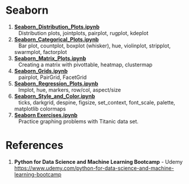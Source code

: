 # Seaborn

1.  **[Seaborn_Distribution_Plots.ipynb](https://github.com/nkuhta/Data-Science-and-Machine-Learning-Bootcamp/blob/master/06.%20%20Seaborn%20Data%20Visualization/Seaborn_Distribution_Plots.ipynb)**  
&ensp;	Distribution plots, jointplots, pairplot, rugplot, kdeplot
2.  **[Seaborn_Categorical_Plots.ipynb](https://github.com/nkuhta/Data-Science-and-Machine-Learning-Bootcamp/blob/master/06.%20%20Seaborn%20Data%20Visualization/Seaborn_Categorical_Plots.ipynb)**  
&ensp;	Bar plot, countplot, boxplot (whisker), hue, violinplot, stripplot, swarmplot, factorplot
3.  **[Seaborn_Matrix_Plots.ipynb](https://github.com/nkuhta/Data-Science-and-Machine-Learning-Bootcamp/blob/master/06.%20%20Seaborn%20Data%20Visualization/Seaborn_Matrix_Plots.ipynb)**  
&ensp;	Creating a matrix with pivottable, heatmap, clustermap
4.  **[Seaborn_Grids.ipynb](https://github.com/nkuhta/Data-Science-and-Machine-Learning-Bootcamp/blob/master/06.%20%20Seaborn%20Data%20Visualization/Seaborn_Grids.ipynb)**  
&ensp;	pairplot, PairGrid, FacetGrid
5.  **[Seaborn_Regression_Plots.ipynb](https://github.com/nkuhta/Data-Science-and-Machine-Learning-Bootcamp/blob/master/06.%20%20Seaborn%20Data%20Visualization/Seaborn_Regression_Plots.ipynb)**  
&ensp;	lmplot, hue, markers, row/col, aspect/size 
6.  **[Seaborn_Style_and_Color.ipynb](https://github.com/nkuhta/Data-Science-and-Machine-Learning-Bootcamp/blob/master/06.%20%20Seaborn%20Data%20Visualization/Seaborn_Style_and_Color.ipynb)**  
&ensp;	ticks, darkgrid, despine, figsize, set_context, font_scale, palette, matplotlib colormaps
7.  **[Seaborn Exercises.ipynb](https://github.com/nkuhta/Data-Science-and-Machine-Learning-Bootcamp/blob/master/06.%20%20Seaborn%20Data%20Visualization/Seaborn%20Exercises%20.ipynb)**  
&ensp;	Practice graphing problems with Titanic data set.  
 
#  References
1.  **Python for Data Science and Machine Learning Bootcamp** - Udemy   
	https://www.udemy.com/python-for-data-science-and-machine-learning-bootcamp
